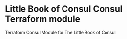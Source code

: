 # Little Book of Consul Consul Terraform module

Terraform Consul Module for The Little Book of Consul
